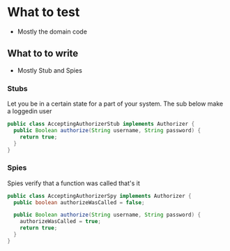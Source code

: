 # What to test

- Mostly the domain code

## What to to write

- Mostly Stub and Spies

### Stubs

Let you be in a certain state for a part of your system.
The sub below make a loggedin user

```java
public class AcceptingAuthorizerStub implements Authorizer {
  public Boolean authorize(String username, String password) {
    return true;
  }
}
```

### Spies

Spies verify that a function was called that's it

```java
public class AcceptingAuthorizerSpy implements Authorizer {
  public boolean authorizeWasCalled = false;

  public Boolean authorize(String username, String password) {
    authorizeWasCalled = true;
    return true;
  }
}
```
